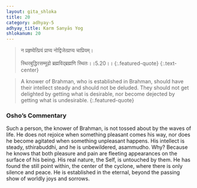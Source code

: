 ```yaml
---
layout: gita_shloka
title: 20
category: adhyay-5
adhyay_title: Karm Sanyās Yog
shlokanum: 20
---
```


> न प्रहृष्येत्प्रियं प्राप्य नोद्विजेत्प्राप्य चाप्रियम्।<br><br>स्थिरबुद्धिरसम्मूढो ब्रह्मविद्ब्रह्मणि स्थितः।।5.20।।
{:.featured-quote}
{:.text-center}

> A knower of Brahman, who is established in Brahman, should have their intellect steady and should not be deluded. They should not get delighted by getting what is desirable, nor become dejected by getting what is undesirable.
{:.featured-quote}

### Osho’s Commentary
Such a person, the knower of Brahman, is not tossed about by the waves of life.
He does not rejoice when something pleasant comes his way, nor does he become agitated when something unpleasant happens. His intellect is steady, sthirabuddhi, and he is unbewildered, asammudho.
Why? Because he knows that both pleasure and pain are fleeting appearances on the surface of his being. His real nature, the Self, is untouched by them. He has found the still point within, the center of the cyclone, where there is only silence and peace. He is established in the eternal, beyond the passing show of worldly joys and sorrows.
